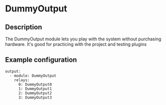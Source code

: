 # DummyOutput

## Description

The DummyOutput module lets you play with the system without purchasing hardware.
It's good for practicing with the project and testing plugins

## Example configuration

```
output:
  - module: DummyOutput
    relays:
      0: DummyOutput0
      1: DummyOutput1
      2: DummyOutput2
      3: DummyOutput3
```
